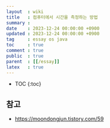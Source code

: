 ```yaml
---
layout  : wiki
title   : 컴퓨터에서 시간을 측정하는 방법
summary :
date    : 2023-12-24 00:00:00 +0900
updated : 2023-12-24 00:00:00 +0900
tag     : essay os java
toc     : true
comment : true
public  : true
parent  : [[/essay]]
latex   : true
---
```

* TOC
{:toc}

## 참고

- https://moondongjun.tistory.com/59